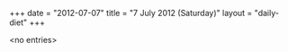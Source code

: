 +++
date = "2012-07-07"
title = "7 July 2012 (Saturday)"
layout = "daily-diet"
+++

<p>&lt;no entries&gt;</p>